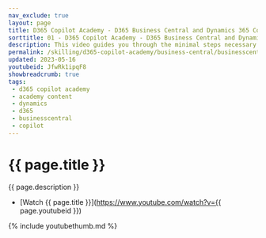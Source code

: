 ```yaml
---
nav_exclude: true
layout: page
title: D365 Copilot Academy - D365 Business Central and Dynamics 365 Copilot
sorttitle: 01 - D365 Copilot Academy - D365 Business Central and Dynamics 365 Copilot
description: This video guides you through the minimal steps necessary to get started quickly in creating a chatbot with expanded natural language capabilities inside of Business Central. Copilot provides AI-powered writing assistance for Business Central users responsible authoring marketing text (product descriptions) on items sold in online shops, like Shopify. With the click of a button, Copilot generates text that's engaging, creative, and highlights key attributes of the specific item. With a bit of reviewing and editing, it's ready to publish. Copilot in Dynamics 365 Business Central help small and medium-sized businesses to bring new products to market faster by producing AI-generated product descriptions.
permalink: /skilling/d365-copilot-academy/business-central/businesscentral-and-copilot
updated: 2023-05-16
youtubeid: JfwRk1ipqF8
showbreadcrumb: true
tags: 
 - d365 copilot academy
 - academy content
 - dynamics
 - d365
 - businesscentral
 - copilot
---
```


# {{ page.title }}

{{ page.description }}

* [Watch {{ page.title }}](https://www.youtube.com/watch?v={{ page.youtubeid }})

{% include youtubethumb.md %}
